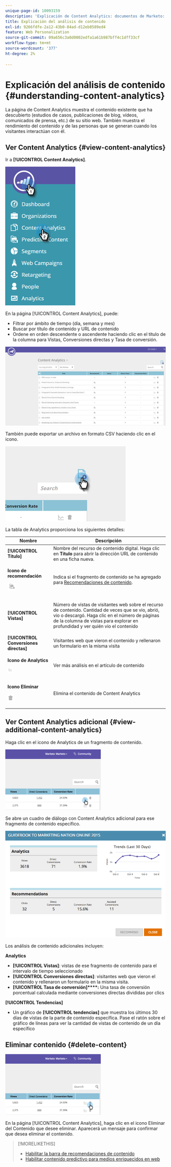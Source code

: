 ```yaml
---
unique-page-id: 10093159
description: 'Explicación de Content Analytics: documentos de Marketo: documentación del producto'
title: Explicación del análisis de contenido
exl-id: 9266fdfe-2a12-43b0-84ad-d12eb8589ed4
feature: Web Personalization
source-git-commit: 09a656c3a0d0002edfa1a61b987bff4c1dff33cf
workflow-type: tm+mt
source-wordcount: '377'
ht-degree: 2%

---
```


# Explicación del análisis de contenido {#understanding-content-analytics}

La página de Content Analytics muestra el contenido existente que ha descubierto (estudios de casos, publicaciones de blog, vídeos, comunicados de prensa, etc.) de su sitio web. También muestra el rendimiento del contenido y de las personas que se generan cuando los visitantes interactúan con él.

## Ver Content Analytics {#view-content-analytics}

Ir a **[!UICONTROL Content Analytics]**.

![](assets/one.png)

En la página [!UICONTROL Content Analytics], puede:

* Filtrar por ámbito de tiempo (día, semana y mes)
* Buscar por título de contenido y URL de contenido
* Ordene en orden descendente o ascendente haciendo clic en el título de la columna para Vistas, Conversiones directas y Tasa de conversión.

![](assets/content-analytics-8-29-16-blur.png)

También puede exportar un archivo en formato CSV haciendo clic en el icono.

![](assets/image2016-8-29-13-3a51-3a49.png)

La tabla de Analytics proporciona los siguientes detalles:

<table>
 <thead>
  <tr>
   <th colspan="1" rowspan="1">Nombre</th>
   <th colspan="1" rowspan="1">Descripción</th>
  </tr>
 </thead>
 <tbody>
  <tr>
   <td colspan="1" rowspan="1"><strong>[!UICONTROL Título]</strong></td>
   <td colspan="1" rowspan="1">Nombre del recurso de contenido digital. Haga clic en <strong>Título</strong> para abrir la dirección URL de contenido en una ficha nueva.</td>
  </tr>
  <tr>
   <td colspan="1"><p><strong>Icono </strong><strong>de recomendación</strong></p><p><img alt="—" width="24" src="assets/recommended-icon.png" data-linked-resource-id="10094267" data-linked-resource-type="attachment" data-base-url="https://docs.marketo.com" data-linked-resource-container-id="10093159" title="--"></p></td>
   <td colspan="1">Indica si el fragmento de contenido se ha agregado para <a href="#">Recomendaciones de contenido</a>.</td>
  </tr>
  <tr>
   <td colspan="1" rowspan="1"><p><strong>[!UICONTROL Vistas]</strong></p></td>
   <td colspan="1" rowspan="1"><p>Número de vistas de visitantes web sobre el recurso de contenido. Cantidad de veces que se vio, abrió, vio o descargó. Haga clic en el número de páginas de la columna de vistas para explorar en profundidad y ver quién vio el contenido</p></td>
  </tr>
  <tr>
   <td colspan="1" rowspan="1"><strong>[!UICONTROL Conversiones directas]</strong></td>
   <td colspan="1" rowspan="1">Visitantes web que vieron el contenido y rellenaron un formulario en la misma visita</td>
  </tr>
  <tr>
   <td colspan="1"><p><strong>Icono de Analytics</strong></p><p><img alt="--" width="17" src="assets/analytics-icon.png" data-linked-resource-id="10097027" data-linked-resource-type="attachment" data-base-url="https://docs.marketo.com" data-linked-resource-container-id="10093159" title="--"></p></td>
   <td colspan="1">Ver más análisis en el artículo de contenido</td>
  </tr>
  <tr>
   <td colspan="1"><p><strong>Icono Eliminar</strong></p><p><img alt="--" src="assets/image2015-12-7-10-3a36-3a52.png" data-linked-resource-id="10096391" data-linked-resource-type="attachment" data-base-url="https://docs.marketo.com" data-linked-resource-container-id="10093159" title="--"></p></td>
   <td colspan="1">Elimina el contenido de Content Analytics</td>
  </tr>
 </tbody>
</table>

## Ver Content Analytics adicional {#view-additional-content-analytics}

Haga clic en el icono de Analytics de un fragmento de contenido.

![](assets/four.png)

Se abre un cuadro de diálogo con Content Analytics adicional para ese fragmento de contenido específico.

![](assets/five.png)

Los análisis de contenido adicionales incluyen:

**Analytics**

* **[!UICONTROL Vistas]**: vistas de ese fragmento de contenido para el intervalo de tiempo seleccionado
* **[!UICONTROL Conversiones directas]**: visitantes web que vieron el contenido y rellenaron un formulario en la misma visita.
* **[!UICONTROL Tasa de conversión]****:** Una tasa de conversión porcentual calculada mediante conversiones directas divididas por clics

**[!UICONTROL Tendencias]**

* Un gráfico de **[!UICONTROL tendencias]** que muestra los últimos 30 días de vistas de la parte de contenido específica. Pase el ratón sobre el gráfico de líneas para ver la cantidad de vistas de contenido de un día específico

## Eliminar contenido {#delete-content}

![](assets/six.png)

En la página [!UICONTROL Content Analytics], haga clic en el icono Eliminar del Contenido que desee eliminar. Aparecerá un mensaje para confirmar que desea eliminar el contenido.

>[!MORELIKETHIS]
>
>* [Habilitar la barra de recomendaciones de contenido](/help/marketo/product-docs/predictive-content/enabling-predictive-content/enable-the-content-recommendation-bar.md)
>* [Habilitar contenido predictivo para medios enriquecidos en web](/help/marketo/product-docs/predictive-content/enabling-predictive-content/enable-predictive-content-for-web-rich-media.md)
